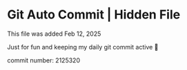 # Git Auto Commit | Hidden File

This file was added Feb 12, 2025

Just for fun and keeping my daily git commit active 🤪

commit number: 2125320
